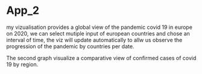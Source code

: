 # App_2

 my vizualisation provides a global view of the pandemic covid 19  in europe  on 2020, we can select mutiple input of european countries and chose an interval of time,  the viz will update automatically to allw us  observe the progression of the pandemic by countries per date. 
 
 The second graph visualize a comparative view of confirmed cases of covid 19 by region.
